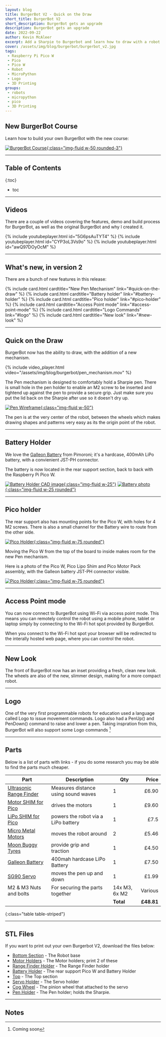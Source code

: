 ```yaml
---
layout: blog
title: BurgerBot V2 - Quick on the Draw
short_title: BurgerBot V2
short_description: BurgerBot gets an upgrade
description: BurgerBot gets an upgrade
date: 2022-09-22
author: Kevin McAleer
excerpt: Add a Sharpie to Burgerbot and learn how to draw with a robot!
cover: /assets/img/blog/burgerbot/burgerbot_v2.jpg
tags:
 - Raspberry Pi Pico W
 - Pico
 - Pico W
 - Robot
 - MicroPython
 - Logo
 - 3D Printing
groups:
 - robots
 - micropython
 - pico
 - 3D Printing
---
```


## New BurgerBot Course

Learn how to build your own BurgerBot with the new course:

[![BurgerBot Course](/learn/burgerbot/assets/burgerbot.jpg){:class="img-fluid w-50 rounded-3"}](/learn/burgerbot/)

---

## Table of Contents

{:toc}
* toc

---

## Videos

There are a couple of videos covering the features, demo and build process for BurgerBot, as well as the original BurgerBot and why I created it.

{% include youtubeplayer.html id="5G6psAuTYT4" %}
{% include youtubeplayer.html id="CYP3oL3Vs9o" %}
{% include youtubeplayer.html id="awQ97DOyOcM" %}

---

## What's new, in version 2

There are a bunch of new features in this release:

<div class="row row-cols-sm-2 row-cols-md-4 g-4">
{% include card.html cardtitle="New Pen Mechanism"  link="#quick-on-the-draw" %}
{% include card.html cardtitle="Battery holder" link="#battery-holder" %}
{% include card.html cardtitle="Pico holder" link="#pico-holder" %}
{% include card.html cardtitle="Access Point mode" link="#access-point-mode" %}
{% include card.html cardtitle="Logo Commands" link="#logo" %}
{% include card.html cardtitle="New look" link="#new-look" %}

</div>

---

## Quick on the Draw

BurgerBot now has the ability to draw, with the addition of a new mechanism.

{% include video_player.html video="/assets/img/blog/burgerbot/pen_mechanism.mov" %}

The Pen mechanism is designed to comfortably hold a Sharpie pen. There is small hole in the pen holder to enable an M2 screw to be inserted and tightend up against the pen to provide a secure grip. Just make sure you put the lid back on the Sharpie after use so it doesn't dry up.

[![Pen Wireframe](/assets/img/blog/burgerbot/pen.jpg){:class="img-fluid w-50"}](/assets/img/blog/burgerbot/pen.jpg)

The pen is at the very center of the robot, between the wheels which makes drawing shapes and patterns very easy as its the origin point of the robot.

---

## Battery Holder

We love the [Galleon Battery](https://shop.pimoroni.com/products/galleon-400mah-battery) from Pimoroni; it's a hardcase, 400mAh LiPo battery, with a convienient JST-PH connector.

The battery is now located in the rear support section, back to back with the Raspberry Pi Pico W.

[![Battery Holder CAD image](/assets/img/blog/burgerbot/battery_wireframe.png){:class="img-fluid w-25"}](/assets/img/blog/burgerbot/battery_wireframe.png)
[![Battery photo](/assets/img/blog/burgerbot/battery.jpg){:class="img-fluid w-25 rounded"}](/assets/img/blog/burgerbot/battery.jpg)

---

## Pico holder

The rear support also has mounting points for the Pico W, with holes for 4 M2 screws. There is also a small channel for the Battery wire to route from the other side.

[![Pico Holder](/assets/img/blog/burgerbot/pico_holder.png){:class="img-fluid w-75 rounded"}](/assets/img/blog/burgerbot/pico_holder.png)

Moving the Pico W from the top of the board to inside makes room for the new Pen mechanism.

Here is a photo of the Pico W, Pico Lipo Shim and Pico Motor Pack assembly, with the Galleon battery JST-PH connector visible.

[![Pico Holder](/assets/img/blog/burgerbot/pico_shim_motor.jpg){:class="img-fluid w-75 rounded"}](/assets/img/blog/burgerbot/pico_shim_motor.jpg)

---

## Access Point mode

You can now connect to BurgerBot using Wi-Fi via access point mode. This means you can remotely control the robot using a mobile phone, tablet or laptop simply by connecting to the Wi-Fi hot spot provided by BurgerBot.

When you connect to the Wi-Fi hot spot your browser will be redirected to the interally hosted web page, where you can control the robot.

---

## New Look

The front of BurgerBot now has an inset providing a fresh, clean new look. The wheels are also of the new, slimmer design, making for a more compact robot.

---

## Logo

One of the very first programmable robots for education used a language called Logo to issue movement commands. Logo also had a PenUp() and PenDown() command to raise and lower a pen. Taking inspration from this, BurgerBot will also support some Logo commands [^1]

[^1]: Coming soon

---

## Parts

Below is a list of parts with links - if you do some research you may be able to find the parts much cheaper.

Part                                                                                                     | Description                         | Qty           |      Price
---------------------------------------------------------------------------------------------------------|-------------------------------------|---------------|----------:
[Ultrasonic Range Finder](https://shop.pimoroni.com/products/ultrasonic-distance-sensor)                 | Measures distance using sound waves | 1             |      £6.90
[Motor SHIM for Pico](https://shop.pimoroni.com/products/motor-shim-for-pico)                            | drives the motors                   | 1             |      £9.60
[LiPo SHIM for Pico ](https://shop.pimoroni.com/products/pico-lipo-shim)                                 | powers the robot via a LiPo battery | 1             |       £7.5
[Micro Metal Motors](https://shop.pimoroni.com/products/micro-metal-gearmotor-with-motor-connector-shim) | moves the robot around              | 2             |      £5.46
[Moon Buggy Tyres](https://shop.pimoroni.com/products/moon-buggy-wheels-pair)                            | provide grip and traction           | 1             |      £4.50
[Galleon Battery](https://shop.pimoroni.com/products/galleon-400mah-battery)                             | 400mah hardcase LiPo Battery        | 1             |      £7.50
[SG90 Servo](https://kunkune.co.uk/shop/on-sale/micro-servo-motor-sg90/)                                 | moves the pen up and down           | 1             |      £1.99
M2 & M3 Nuts and bolts                                                                                   | For securing the parts together     | 14x M3, 6x M2 |    Various
                                                                                                         |                                     | **Total**     | **£48.81**
{:class="table table-striped"}

---

## STL Files

If you want to print out your own Burgerbot V2, download the files below:

* [Bottom Section](/assets/stl/burgerbot_v2/bottom.stl) - The Robot base
* [Motor Holders](/assets/stl/burgerbot_v2/motor_holder.stl) - The Motor holders; print 2 of these
* [Range Finder Holder](/assets/stl/burgerbot_v2/range_finder.stl) - The Range Finder holder
* [Battery Holder](/assets/stl/burgerbot_v2/battery_holder.stl) - The rear support Pico W and Battery Holder
* [Top](/assets/stl/burgerbot_v2/top.stl) - The Top section
* [Servo Holder](/assets/stl/burgerbot_v2/servo_holder.stl) - The Servo holder
* [Cog Wheel](/assets/stl/burgerbot_v2/cog_wheel.stl) - The pinion wheel that attached to the servo
* [Pen Holder](/assets/stl/burgerbot_v2/pen_holder.stl) - The Pen holder; holds the Sharpie.

---

## Notes
